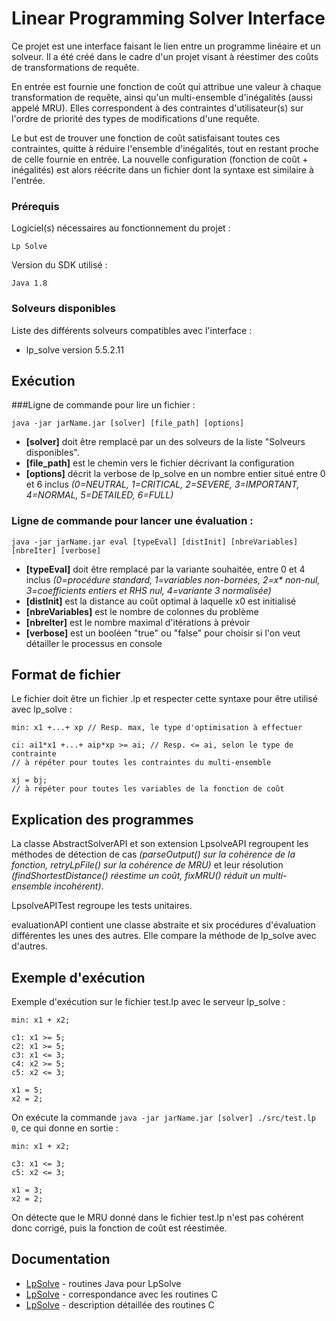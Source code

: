 # Linear Programming Solver Interface

Ce projet est une interface faisant le lien entre un programme linéaire et un solveur. Il a été créé dans le cadre d'un projet visant à réestimer des coûts de transformations de requête.  

En entrée est fournie une fonction de coût qui attribue une valeur à chaque transformation de requête, ainsi qu'un multi-ensemble d'inégalités (aussi appelé MRU). Elles correspondent à des contraintes d'utilisateur(s) sur l'ordre de priorité des types de modifications d'une requête.  

Le but est de trouver une fonction de coût satisfaisant toutes ces contraintes, quitte à réduire l'ensemble d'inégalités, tout en restant proche de celle fournie en entrée. La nouvelle configuration (fonction de coût + inégalités) est alors réécrite dans un fichier dont la syntaxe est similaire à l'entrée.  

### Prérequis

Logiciel(s) nécessaires au fonctionnement du projet :

```
Lp Solve
```

Version du SDK utilisé :

```
Java 1.8
```

### Solveurs disponibles

Liste des différents solveurs compatibles avec l'interface :

* lp_solve version 5.5.2.11

## Exécution

###Ligne de commande pour lire un fichier :

```
java -jar jarName.jar [solver] [file_path] [options]
```

- **[solver]** doit être remplacé par un des solveurs de la liste "Solveurs disponibles".  
- **[file_path]** est le chemin vers le fichier décrivant la configuration    
- **[options]** décrit la verbose de lp_solve en un nombre entier situé entre 0 et 6 inclus *(0=NEUTRAL, 1=CRITICAL, 2=SEVERE, 3=IMPORTANT, 4=NORMAL, 5=DETAILED, 6=FULL)*

### Ligne de commande pour lancer une évaluation :

```
java -jar jarName.jar eval [typeEval] [distInit] [nbreVariables] [nbreIter] [verbose]
```

- **[typeEval]** doit être remplacé par la variante souhaitée, entre 0 et 4 inclus *(0=procédure standard, 1=variables non-bornées, 2=x\* non-nul, 3=coefficients entiers et RHS nul, 4=variante 3 normalisée)*   
- **[distInit]** est la distance au coût optimal à laquelle x0 est initialisé  
- **[nbreVariables]** est le nombre de colonnes du problème  
- **[nbreIter]** est le nombre maximal d'itérations à prévoir
- **[verbose]** est un booléen "true" ou "false" pour choisir si l'on veut détailler le processus en console  


## Format de fichier
Le fichier doit être un fichier .lp et respecter cette syntaxe pour être utilisé avec lp_solve :
```
min: x1 +...+ xp // Resp. max, le type d'optimisation à effectuer

ci: ai1*x1 +...+ aip*xp >= ai; // Resp. <= ai, selon le type de contrainte
// à répéter pour toutes les contraintes du multi-ensemble

xj = bj;
// à répéter pour toutes les variables de la fonction de coût
```

## Explication des programmes

La classe AbstractSolverAPI et son extension LpsolveAPI regroupent les méthodes de détection de cas *(parseOutput() sur la cohérence de la fonction, retryLpFile() sur la cohérence de MRU)* et leur résolution *(findShortestDistance() réestime un coût, fixMRU() réduit un multi-ensemble incohérent)*.  

LpsolveAPITest regroupe les tests unitaires.  

evaluationAPI contient une classe abstraite et six procédures d'évaluation différentes les unes des autres. Elle compare la méthode de lp_solve avec d'autres.


## Exemple d'exécution

Exemple d'exécution sur le fichier test.lp avec le serveur lp_solve :
```
min: x1 + x2;

c1: x1 >= 5;
c2: x1 >= 5;
c3: x1 <= 3;
c4: x2 >= 5;
c5: x2 <= 3;

x1 = 5;
x2 = 2;
```

On exécute la commande ``java -jar jarName.jar [solver] ./src/test.lp 0``, 
ce qui donne en sortie : 
```
min: x1 + x2;

c3: x1 <= 3;
c5: x2 <= 3;

x1 = 3;
x2 = 2;
```

On détecte que le MRU donné dans le fichier test.lp n'est pas cohérent donc corrigé, puis la fonction de coût est réestimée.

## Documentation

* [LpSolve](http://web.mit.edu/lpsolve_v5520/doc/Java/docs/api/index.html) - routines Java pour LpSolve
* [LpSolve](http://lpsolve.sourceforge.net/5.5/Java/docs/reference.html) - correspondance avec les routines C
* [LpSolve](http://lpsolve.sourceforge.net/5.5/lp_solveAPIreference.htm) - description détaillée des routines C
